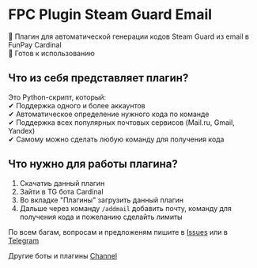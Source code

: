 # FPC Plugin Steam Guard Email

🔐 Плагин для автоматической генерации кодов Steam Guard из email в FunPay Cardinal   
📌 Готов к использованию

## Что из себя представляет плагин?

Это Python-скрипт, который:      
✔ Поддержка одного и более аккаунтов   
✔ Автоматическое определение нужного кода по команде   
✔ Поддержка всех популярных почтовых сервисов (Mail.ru, Gmail, Yandex)   
✔ Самому можно сделать любую команду для получения кода    

## Что нужно для работы плагина?
1. Скачатиь данный плагин
2. Зайти в TG бота Cardinal
3. Во вкладке "Плагины" загрузить данный плагин
4. Дальше через команду ```/addmail``` добавить почту, команду для получения кода и пожеланию сделайть лимиты  
 
По всем багам, вопросам и предложеням пишите в [Issues](https://github.com/tinechelovec/FPC-Plugin-Steam-Guard-Email/issues) или в [Telegram](https://t.me/tinechelovec)

Другие боты и плагины [Channel](https://t.me/by_thc)
